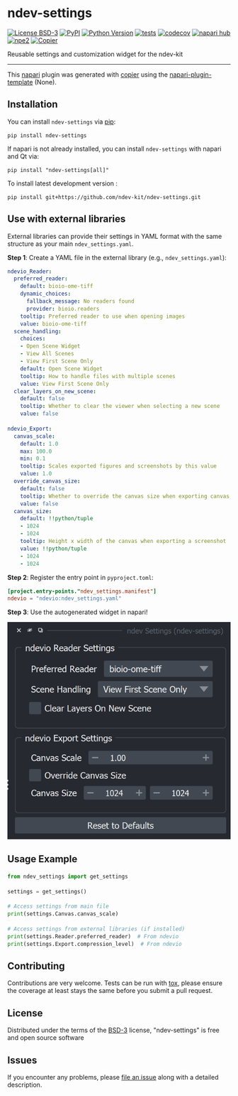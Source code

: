# ndev-settings

[![License BSD-3](https://img.shields.io/pypi/l/ndev-settings.svg?color=green)](https://github.com/ndev-kit/ndev-settings/raw/main/LICENSE)
[![PyPI](https://img.shields.io/pypi/v/ndev-settings.svg?color=green)](https://pypi.org/project/ndev-settings)
[![Python Version](https://img.shields.io/pypi/pyversions/ndev-settings.svg?color=green)](https://python.org)
[![tests](https://github.com/ndev-kit/ndev-settings/workflows/tests/badge.svg)](https://github.com/ndev-kit/ndev-settings/actions)
[![codecov](https://codecov.io/gh/ndev-kit/ndev-settings/branch/main/graph/badge.svg)](https://codecov.io/gh/ndev-kit/ndev-settings)
[![napari hub](https://img.shields.io/endpoint?url=https://api.napari-hub.org/shields/ndev-settings)](https://napari-hub.org/plugins/ndev-settings)
[![npe2](https://img.shields.io/badge/plugin-npe2-blue?link=https://napari.org/stable/plugins/index.html)](https://napari.org/stable/plugins/index.html)
[![Copier](https://img.shields.io/endpoint?url=https://raw.githubusercontent.com/copier-org/copier/master/img/badge/badge-grayscale-inverted-border-purple.json)](https://github.com/copier-org/copier)

Reusable settings and customization widget for the ndev-kit

----------------------------------

This [napari] plugin was generated with [copier] using the [napari-plugin-template] (None).

<!--
Don't miss the full getting started guide to set up your new package:
https://github.com/napari/napari-plugin-template#getting-started

and review the napari docs for plugin developers:
https://napari.org/stable/plugins/index.html
-->

## Installation

You can install `ndev-settings` via [pip]:

```
pip install ndev-settings
```

If napari is not already installed, you can install `ndev-settings` with napari and Qt via:

```
pip install "ndev-settings[all]"
```


To install latest development version :

```
pip install git+https://github.com/ndev-kit/ndev-settings.git
```

## Use with external libraries

External libraries can provide their settings in YAML format with the same structure as your main `ndev_settings.yaml`.

**Step 1**: Create a YAML file in the external library (e.g., `ndev_settings.yaml`):

```yaml
ndevio_Reader:
  preferred_reader:
    default: bioio-ome-tiff
    dynamic_choices:
      fallback_message: No readers found
      provider: bioio.readers
    tooltip: Preferred reader to use when opening images
    value: bioio-ome-tiff
  scene_handling:
    choices:
    - Open Scene Widget
    - View All Scenes
    - View First Scene Only
    default: Open Scene Widget
    tooltip: How to handle files with multiple scenes
    value: View First Scene Only
  clear_layers_on_new_scene:
    default: false
    tooltip: Whether to clear the viewer when selecting a new scene
    value: false

ndevio_Export:
  canvas_scale:
    default: 1.0
    max: 100.0
    min: 0.1
    tooltip: Scales exported figures and screenshots by this value
    value: 1.0
  override_canvas_size:
    default: false
    tooltip: Whether to override the canvas size when exporting canvas screenshot
    value: false
  canvas_size:
    default: !!python/tuple
    - 1024
    - 1024
    tooltip: Height x width of the canvas when exporting a screenshot
    value: !!python/tuple
    - 1024
    - 1024
```

**Step 2**: Register the entry point in `pyproject.toml`:

```toml
[project.entry-points."ndev_settings.manifest"]
ndevio = "ndevio:ndev_settings.yaml"
```

**Step 3**: Use the autogenerated widget in napari!

![external settings contributed automatically to the ndev-settings widget](./resources/widget.png)

## Usage Example

```python
from ndev_settings import get_settings

settings = get_settings()

# Access settings from main file
print(settings.Canvas.canvas_scale)

# Access settings from external libraries (if installed)
print(settings.Reader.preferred_reader)  # From ndevio
print(settings.Export.compression_level)  # From ndevio
```

## Contributing

Contributions are very welcome. Tests can be run with [tox], please ensure
the coverage at least stays the same before you submit a pull request.

## License

Distributed under the terms of the [BSD-3] license,
"ndev-settings" is free and open source software

## Issues

If you encounter any problems, please [file an issue] along with a detailed description.

[napari]: https://github.com/napari/napari
[copier]: https://copier.readthedocs.io/en/stable/
[@napari]: https://github.com/napari
[MIT]: http://opensource.org/licenses/MIT
[BSD-3]: http://opensource.org/licenses/BSD-3-Clause
[GNU GPL v3.0]: http://www.gnu.org/licenses/gpl-3.0.txt
[GNU LGPL v3.0]: http://www.gnu.org/licenses/lgpl-3.0.txt
[Apache Software License 2.0]: http://www.apache.org/licenses/LICENSE-2.0
[Mozilla Public License 2.0]: https://www.mozilla.org/media/MPL/2.0/index.txt
[napari-plugin-template]: https://github.com/napari/napari-plugin-template

[file an issue]: https://github.com/ndev-kit/ndev-settings/issues

[napari]: https://github.com/napari/napari
[tox]: https://tox.readthedocs.io/en/latest/
[pip]: https://pypi.org/project/pip/
[PyPI]: https://pypi.org/

